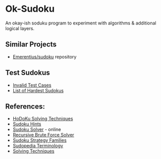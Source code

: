 # Ok-Sudoku

An okay-ish soduku program to experiment with algorithms & additional logical layers.

## Similar Projects

* [Emerentius/sudoku](https://github.com/Emerentius/sudoku/) repository

## Test Sudokus

* [Invalid Test Cases](http://sudopedia.enjoysudoku.com/Invalid_Test_Cases.html)
* [List of Hardest Sudokus](https://github.com/t-dillon/tdoku/tree/master/benchmarks)

## References:

* [HoDoKu Solving Techniques](http://hodoku.sourceforge.net/en/tech_singles.php)
* [Sudoku Hints](http://www.angusj.com/sudoku/hints.php)
* [Sudoku Solver](https://sudokuspoiler.azurewebsites.net/) - online
* [Recursive Brute Force Solver](https://medium.com/@ekapope.v/learning-recursive-algorithm-with-sudoku-solver-in-python-345623de98ae)
* [Sudoku Strategy Families](https://www.sudokuwiki.org/Strategy_Families)
* [Sudopedia Terminology](https://www.sudopedia.org/wiki/Terminology)
* [Solving Techniques](http://sudopedia.enjoysudoku.com/Solving_Technique.html)
